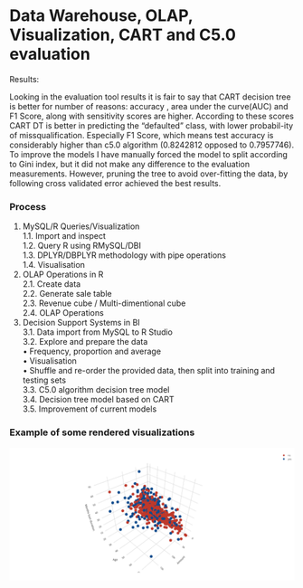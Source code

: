 # Data Warehouse, OLAP, Visualization, CART and C5.0 evaluation

Results: <br />

Looking in the evaluation tool results it is fair to say that CART decision tree is better for number of reasons: accuracy , area under the curve(AUC) and F1 Score, along with sensitivity scores are higher. According to these scores CART DT is better in predicting the “defaulted” class, with lower probabil-ity of missqualification. Especially F1 Score, which means test accuracy is considerably higher than c5.0 algorithm (0.8242812 opposed to 0.7957746). 
To improve the models I have manually forced the model to split according to Gini index, but it did not make any difference to the evaluation measurements. However, pruning the tree to avoid over-fitting the data, by following cross validated error achieved the best results. 

### Process 
1.	MySQL/R Queries/Visualization <br/>
1.1.	Import and inspect	<br/>
1.2.	Query R using RMySQL/DBI	<br/>
1.3.	DPLYR/DBPLYR methodology with pipe operations	<br/>
1.4.	Visualisation	<br/>
2.	OLAP Operations in R <br/>
2.1.	Create data	<br/>
2.2.	Generate sale table	<br/>
2.3.	Revenue cube / Multi-dimentional cube	<br/>
2.4.	OLAP Operations	<br/>
3.	Decision Support Systems in BI <br/>
3.1.	Data import from MySQL to R Studio	<br/>
3.2.	Explore and prepare the data	<br/>
•	Frequency, proportion and average <br/>
•	Visualisation	<br/>
•	Shuffle and re-order the provided data, then split into training and testing sets	<br/>
3.3.	C5.0 algorithm decision tree model	<br/>
3.4.	Decision tree model based on CART <br/>
3.5.	Improvement of current models

### Example of some rendered visualizations
![data plot](https://github.com/gretaivan/bi-decision-support-with-data-warehouse/blob/main/newplot%20(1).png)

